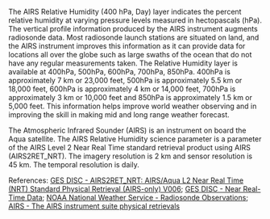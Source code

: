 The AIRS Relative Humidity (400 hPa, Day) layer indicates the percent relative humidity at varying pressure levels measured in hectopascals (hPa). The vertical profile information produced by the AIRS instrument augments radiosonde data. Most radiosonde launch stations are situated on land, and the AIRS instrument improves this information as it can provide data for locations all over the globe such as large swaths of the ocean that do not have any regular measurements taken. The Relative Humidity layer is available at 400hPa, 500hPa, 600hPa, 700hPa, 850hPa. 400hPa is approximately 7 km or 23,000 feet, 500hPa is approximately 5.5 km or 18,000 feet, 600hPa is approximately 4 km or 14,000 feet, 700hPa is approximately 3 km or 10,000 feet and 850hPa is approximately 1.5 km or 5,000 feet. This information helps improve world weather observing and in improving the skill in making mid and long range weather forecast.

The Atmospheric Infrared Sounder (AIRS) is an instrument on board the Aqua satellite. The AIRS Relative Humidity science parameter is a parameter of the AIRS Level 2 Near Real Time standard retrieval product using AIRS (AIRS2RET_NRT). The imagery resolution is 2 km and sensor resolution is 45 km. The temporal resolution is daily.

References: [GES DISC - AIRS2RET_NRT: AIRS/Aqua L2 Near Real Time (NRT) Standard Physical Retrieval (AIRS-only) V006](https://disc.gsfc.nasa.gov/datasets/AIRS2RET_NRT_V006/summary?AIRS2RET_NRT); [GES DISC - Near Real-Time Data](https://disc.gsfc.nasa.gov/information/glossary/5810f92b698c14087bab4c5f/near-real-time-data?page=1); [NOAA National Weather Service - Radiosonde Observations](http://www.ua.nws.noaa.gov/factsheet.htm); [AIRS - The AIRS instrument suite physical retrievals](http://airs.jpl.nasa.gov/data/physical_retrievals)
